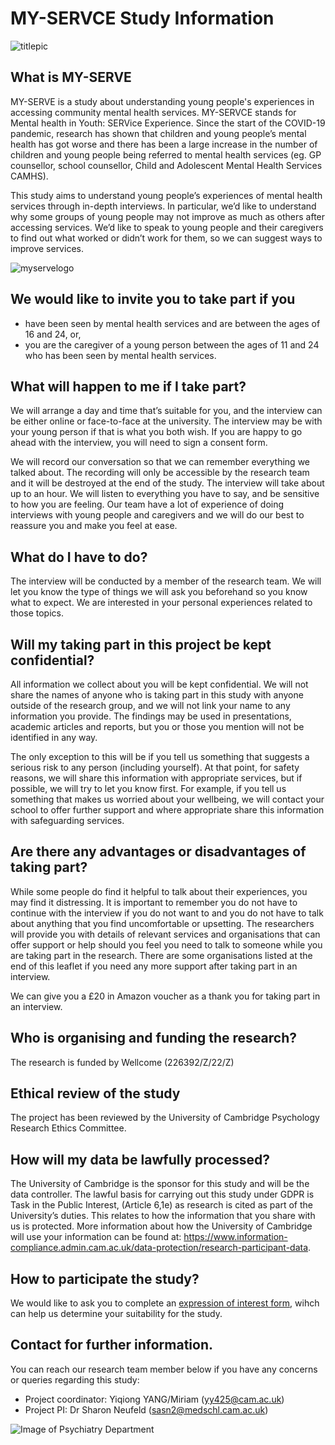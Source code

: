 # MY-SERVCE Study Information 

![titlepic](https://i.postimg.cc/G3KF6DKy/temp-Image7-L4j-ID.avif)

## What is MY-SERVE

MY-SERVE is a study about understanding young people's experiences in accessing community mental health services. MY-SERVCE stands for Mental health in Youth: SERVice Experience. Since the start of the COVID-19 pandemic, research has shown that children and young people’s mental health has got worse and there has been a large increase in the number of children and young people being referred to mental health services (eg. GP counsellor, school counsellor, Child and Adolescent Mental Health Services CAMHS). 

This study aims to understand young people’s experiences of mental health services through in-depth interviews. In particular, we’d like to understand why some groups of young people may not improve as much as others after accessing services. We’d like to speak to young people and their caregivers to find out what worked or didn’t work for them, so we can suggest ways to improve services.

![myservelogo](https://i.postimg.cc/59z0CWYN/temp-Image-Ih2z-P6.avif)


## We would like to invite you to take part if you  

* have been seen by mental health services and are between the ages of 16 and 24, or,
* you are the caregiver of a young person between the ages of 11 and 24 who has been seen by mental health services.

## What will happen to me if I take part?

We will arrange a day and time that’s suitable for you, and the interview can be either online or face-to-face at the university. The interview may be with your young person if that is what you both wish. If you are happy to go ahead with the interview, you will need to sign a consent form. 

We will record our conversation so that we can remember everything we talked about. The recording will only be accessible by the research team and it will be destroyed at the end of the study. The interview will take about up to an hour. We will listen to everything you have to say, and be sensitive to how you are feeling. Our team have a lot of experience of doing interviews with young people and caregivers and we will do our best to reassure you and make you feel at ease. 

## What do I have to do?
The interview will be conducted by a member of the research team. We will let you know the type of things we will ask you beforehand so you know what to expect. We are interested in your personal experiences related to those topics. 

## Will my taking part in this project be kept confidential?
All information we collect about you will be kept confidential. We will not share the names of anyone who is taking part in this study with anyone outside of the research group, and we will not link your name to any information you provide. The findings may be used in presentations, academic articles and reports, but you or those you mention will not be identified in any way. 

The only exception to this will be if you tell us something that suggests a serious risk to any person (including yourself). At that point, for safety reasons, we will share this information with appropriate services, but if possible, we will try to let you know first.  For example, if you tell us something that makes us worried about your wellbeing, we will contact your school to offer further support and where appropriate share this information with safeguarding services.


## Are there any advantages or disadvantages of taking part?
While some people do find it helpful to talk about their experiences, you may find it distressing. It is important to remember you do not have to continue with the interview if you do not want to and you do not have to talk about anything that you find uncomfortable or upsetting. The researchers will provide you with details of relevant services and organisations that can offer support or help should you feel you need to talk to someone while you are taking part in the research. There are some organisations listed at the end of this leaflet if you need any more support after taking part in an interview.

We can give you a £20 in Amazon voucher as a thank you for taking part in an interview. 

## Who is organising and funding the research?
The research is funded by Wellcome (226392/Z/22/Z)

## Ethical review of the study
The project has been reviewed by the University of Cambridge Psychology Research Ethics Committee.

## How will my data be lawfully processed?
The University of Cambridge is the sponsor for this study and will be the data controller. The lawful basis for carrying out this study under GDPR is Task in the Public Interest, (Article 6,1e) as research is cited as part of the University’s duties. This relates to how the information that you share with us is protected. More information about how the University of Cambridge will use your information can be found at: https://www.information-compliance.admin.cam.ac.uk/data-protection/research-participant-data.

## How to participate the study?
We would like to ask you to complete an [expression of interest form](https://forms.gle/1hjVRYuXa52Ls5UK8), wihch can help us determine your suitability for the study.


## Contact for further information.
You can reach our research team member below if you have any concerns or queries regarding this study:

* Project coordinator: Yiqiong YANG/Miriam (yy425@cam.ac.uk)
* Project PI: Dr Sharon Neufeld (sasn2@medschl.cam.ac.uk)



![Image of Psychiatry Department](https://i.postimg.cc/MTPPBr4H/temp-Imagej-XTRPS.avif)


